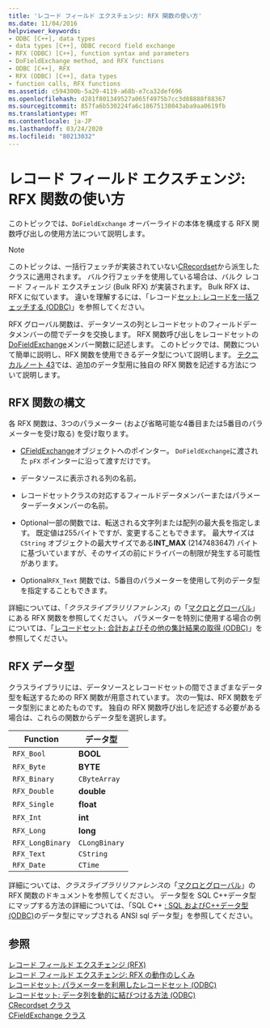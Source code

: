 ```yaml
---
title: 'レコード フィールド エクスチェンジ: RFX 関数の使い方'
ms.date: 11/04/2016
helpviewer_keywords:
- ODBC [C++], data types
- data types [C++], ODBC record field exchange
- RFX (ODBC) [C++], function syntax and parameters
- DoFieldExchange method, and RFX functions
- ODBC [C++], RFX
- RFX (ODBC) [C++], data types
- function calls, RFX functions
ms.assetid: c594300b-5a29-4119-a68b-e7ca32def696
ms.openlocfilehash: d281f801349527a065f4975b7cc3d88888f88367
ms.sourcegitcommit: 857fa6b530224fa6c18675138043aba9aa0619fb
ms.translationtype: MT
ms.contentlocale: ja-JP
ms.lasthandoff: 03/24/2020
ms.locfileid: "80213032"
---
```

# <a name="record-field-exchange-using-the-rfx-functions"></a>レコード フィールド エクスチェンジ: RFX 関数の使い方

このトピックでは、`DoFieldExchange` オーバーライドの本体を構成する RFX 関数呼び出しの使用方法について説明します。

> [!NOTE]
>  このトピックは、一括行フェッチが実装されていない[CRecordset](../../mfc/reference/crecordset-class.md)から派生したクラスに適用されます。 バルク行フェッチを使用している場合は、バルク レコード フィールド エクスチェンジ (Bulk RFX) が実装されます。 Bulk RFX は、RFX に似ています。 違いを理解するには、「レコード[セット: レコードを一括フェッチする (ODBC)](../../data/odbc/recordset-fetching-records-in-bulk-odbc.md)」を参照してください。

RFX グローバル関数は、データソースの列とレコードセットのフィールドデータメンバーの間でデータを交換します。 RFX 関数呼び出しをレコードセットの[DoFieldExchange](../../mfc/reference/crecordset-class.md#dofieldexchange)メンバー関数に記述します。 このトピックでは、関数について簡単に説明し、RFX 関数を使用できるデータ型について説明します。 [テクニカルノート 43](../../mfc/tn043-rfx-routines.md)では、追加のデータ型用に独自の RFX 関数を記述する方法について説明します。

##  <a name="rfx-function-syntax"></a><a name="_core_rfx_function_syntax"></a>RFX 関数の構文

各 RFX 関数は、3つのパラメーター (および省略可能な4番目または5番目のパラメーターを受け取る) を受け取ります。

- [CFieldExchange](../../mfc/reference/cfieldexchange-class.md)オブジェクトへのポインター。 `DoFieldExchange`に渡された `pFX` ポインターに沿って渡すだけです。

- データソースに表示される列の名前。

- レコードセットクラスの対応するフィールドデータメンバーまたはパラメーターデータメンバーの名前。

- Optional一部の関数では、転送される文字列または配列の最大長を指定します。 既定値は255バイトですが、変更することもできます。 最大サイズは `CString` オブジェクトの最大サイズである**INT_MAX** (2147483647) バイトに基づいていますが、そのサイズの前にドライバーの制限が発生する可能性があります。

- Optional`RFX_Text` 関数では、5番目のパラメーターを使用して列のデータ型を指定することもできます。

詳細については、「*クラスライブラリリファレンス*」の「[マクロとグローバル](../../mfc/reference/mfc-macros-and-globals.md)」にある RFX 関数を参照してください。 パラメーターを特別に使用する場合の例については、「[レコードセット: 合計およびその他の集計結果の取得 (ODBC)](../../data/odbc/recordset-obtaining-sums-and-other-aggregate-results-odbc.md)」を参照してください。

##  <a name="rfx-data-types"></a><a name="_core_rfx_data_types"></a>RFX データ型

クラスライブラリには、データソースとレコードセットの間でさまざまなデータ型を転送するための RFX 関数が用意されています。 次の一覧は、RFX 関数をデータ型別にまとめたものです。 独自の RFX 関数呼び出しを記述する必要がある場合は、これらの関数からデータ型を選択します。

|Function|データ型|
|--------------|---------------|
|`RFX_Bool`|**BOOL**|
|`RFX_Byte`|**BYTE**|
|`RFX_Binary`|`CByteArray`|
|`RFX_Double`|**double**|
|`RFX_Single`|**float**|
|`RFX_Int`|**int**|
|`RFX_Long`|**long**|
|`RFX_LongBinary`|`CLongBinary`|
|`RFX_Text`|`CString`|
|`RFX_Date`|`CTime`|

詳細については、*クラスライブラリリファレンス*の「[マクロとグローバル](../../mfc/reference/mfc-macros-and-globals.md)」の RFX 関数のドキュメントを参照してください。 データ型を SQL C++データ型にマップする方法の詳細については、「SQL C++ [: SQL およびC++データ型 (ODBC)](../../data/odbc/sql-sql-and-cpp-data-types-odbc.md)のデータ型にマップされる ANSI sql データ型」を参照してください。

## <a name="see-also"></a>参照

[レコード フィールド エクスチェンジ (RFX)](../../data/odbc/record-field-exchange-rfx.md)<br/>
[レコード フィールド エクスチェンジ: RFX の動作のしくみ](../../data/odbc/record-field-exchange-how-rfx-works.md)<br/>
[レコードセット: パラメーターを利用したレコードセット (ODBC)](../../data/odbc/recordset-parameterizing-a-recordset-odbc.md)<br/>
[レコードセット: データ列を動的に結びつける方法 (ODBC)](../../data/odbc/recordset-dynamically-binding-data-columns-odbc.md)<br/>
[CRecordset クラス](../../mfc/reference/crecordset-class.md)<br/>
[CFieldExchange クラス](../../mfc/reference/cfieldexchange-class.md)
